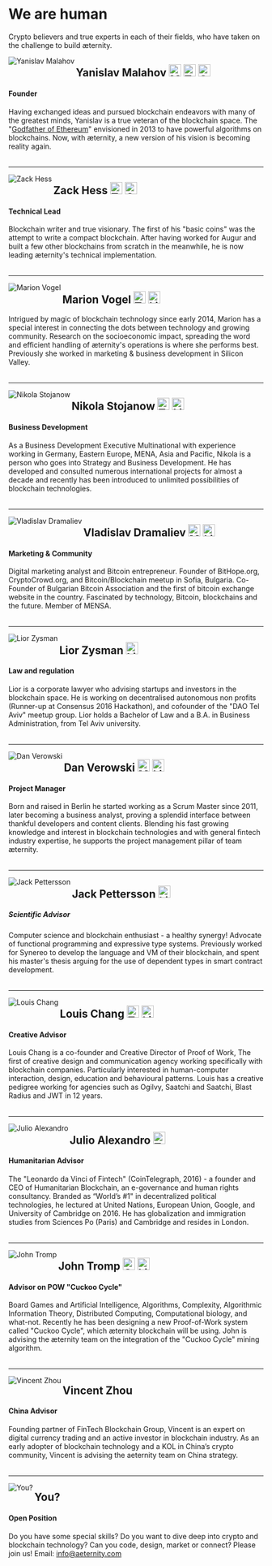 # We are human

Crypto believers and true experts in each of their fields, who have taken on the challenge to build æternity.

<img align="left" src="http://www.aeternity.com/user/pages/01.home/_10.team/yanislav.jpg" alt="Yanislav Malahov">

## Yanislav Malahov <a target="_blank" href="https://medium.com/@yanislav"><img alt="Medium" src="https://image.flaticon.com/icons/png/512/174/174858.png" height="24" /></a> <a target="_blank" href="https://twitter.com/@noyyy"><img alt="Twitter" src="https://cdn1.iconfinder.com/data/icons/logotypes/32/twitter-128.png" height="24" /></a> <a target="_blank" href="https://github.com/keypair"><img alt="Github" src="https://image.flaticon.com/icons/svg/25/25231.svg" height="24" /></a>
#### Founder
Having exchanged ideas and pursued blockchain endeavors with many of the greatest minds, Yanislav is a true veteran of the blockchain space. The "<a href="https://medium.com/@yanislav/king-of-bitcoin-godfather-of-ethereum-a9af9ecf56d5" target="_blank">Godfather of Ethereum</a>" envisioned in 2013 to have powerful algorithms on blockchains. Now, with æternity, a new version of his vision is becoming reality again.
<table></table>

***
<img align="left" src="http://www.aeternity.com/user/pages/01.home/_10.team/zack.png" alt="Zack Hess" />

## Zack Hess <a target="_blank" href="https://twitter.com/zack_bitcoin"><img alt="Twitter" src="https://cdn1.iconfinder.com/data/icons/logotypes/32/twitter-128.png" height="24" /></a> <a target="_blank" href="https://github.com/zack-bitcoin"><img alt="Github" src="https://image.flaticon.com/icons/svg/25/25231.svg" height="24" /></a>
#### Technical Lead

Blockchain writer and true visionary. The first of his "basic coins" was the attempt to write a compact blockchain.
After having worked for Augur and built a few other blockchains from scratch in the meanwhile, he is now leading æternity's technical implementation.
<table></table>

***
<img align="left" src="http://www.aeternity.com/user/pages/01.home/_10.team/marion.png" alt="Marion Vogel" />

## Marion Vogel <a target="_blank" href="https://twitter.com/marionmiaume"><img alt="Twitter" src="https://cdn1.iconfinder.com/data/icons/logotypes/32/twitter-128.png" height="24" /></a> <a target="_blank" href="https://www.linkedin.com/in/marionvogel/"><img alt="Linkedin" src="https://static.licdn.com/scds/common/u/images/logos/favicons/v1/favicon.ico" height="24" /></a>

Intrigued by magic of blockchain technology since early 2014, Marion has a special interest in connecting the dots between technology and growing community. Research on the socioeconomic impact, spreading the word and efficient handling of æternity's operations is where she performs best. Previously she worked in marketing &amp; business development in Silicon Valley.
<table></table>

***

<img align="left" src="http://www.aeternity.com/user/pages/01.home/_10.team/nikola.png" alt="Nikola Stojanow">

## Nikola Stojanow <a target="_blank" href="https://twitter.com/ae_nikola"><img alt="Twitter" src="https://cdn1.iconfinder.com/data/icons/logotypes/32/twitter-128.png" height="24" /></a> <a target="_blank" href="https://www.linkedin.com/in/nikola-stojanow-46478518?trk=nav_responsive_tab_profile"><img alt="Linkedin" src="https://static.licdn.com/scds/common/u/images/logos/favicons/v1/favicon.ico" height="24" /></a>
#### Business Development

As a Business Development Executive Multinational with experience working in Germany, Eastern Europe, MENA, Asia and Pacific, Nikola is a person who goes into Strategy and Business Development. He has developed and consulted numerous international projects for almost a decade and recently has been introduced to unlimited possibilities of blockchain technologies.
<table></table>

***

 <img align="left" src="http://www.aeternity.com/user/pages/01.home/_10.team/vlad.png" alt="Vladislav Dramaliev">

## Vladislav Dramaliev <a target="_blank" href="https://medium.com/@BitHope.org"><img alt="Medium" src="https://image.flaticon.com/icons/png/512/174/174858.png" height="24" /></a> <a target="_blank" href="https://www.linkedin.com/in/dramaliev/"><img alt="Linkedin" src="https://static.licdn.com/scds/common/u/images/logos/favicons/v1/favicon.ico" height="24" /></a>
#### Marketing & Community

Digital marketing analyst and Bitcoin entrepreneur. Founder of BitHope.org, CryptoCrowd.org, and Bitcoin/Blockchain meetup in Sofia, Bulgaria. Co-Founder of Bulgarian Bitcoin Association and the first of bitcoin exchange website in the country. Fascinated by technology, Bitcoin, blockchains and the future. Member of MENSA.
<table></table>

***

 <img align="left" src="http://www.aeternity.com/user/pages/01.home/_10.team/lior.png" alt="Lior Zysman">

## Lior Zysman <a target="_blank" href="https://www.linkedin.com/in/lior-zysman-2977963"><img alt="Linkedin" src="https://static.licdn.com/scds/common/u/images/logos/favicons/v1/favicon.ico" height="24" /></a>
#### Law and regulation

Lior is a corporate lawyer who advising startups and investors in the blockchain space.
He is working on decentralised autonomous non profits (Runner-up at Consensus 2016 Hackathon), and cofounder of the "DAO Tel Aviv" meetup group. Lior holds a Bachelor of Law and a B.A. in Business Administration, from Tel Aviv university.
<table></table>

***

 <img align="left" src="http://www.aeternity.com/user/pages/01.home/_10.team/dan.png" alt="Dan Verowski">

## Dan Verowski <a target="_blank" href="https://medium.com/@DanMercurius"><img alt="Medium" src="https://image.flaticon.com/icons/png/512/174/174858.png" height="24" /></a> <a target="_blank" href="https://www.linkedin.com/in/dan-verowski-89120511/"><img alt="Linkedin" src="https://static.licdn.com/scds/common/u/images/logos/favicons/v1/favicon.ico" height="24" /></a>
#### Project Manager

Born and raised in Berlin he started working as a Scrum Master since 2011, later becoming a business analyst, proving a splendid interface between thankful developers and content clients.
Blending his fast growing knowledge and interest in blockchain technologies and with general fintech industry expertise, he supports the project management pillar of team æternity.

<table></table>

***

 <img align="left" src="http://www.aeternity.com/user/pages/01.home/_10.team/jack.png" alt="Jack Pettersson">

## Jack Pettersson <a target="_blank" href="https://www.linkedin.com/in/jackpettersson/"><img alt="Linkedin" src="https://static.licdn.com/scds/common/u/images/logos/favicons/v1/favicon.ico" height="24" /></a>
##### Scientific Advisor

Computer science and blockchain enthusiast - a healthy synergy! Advocate of functional programming and expressive type systems. Previously worked for Synereo to develop the language and VM of their blockchain, and spent his master's thesis arguing for the use of dependent types in smart contract development.
<table></table>

***

 <img align="left" src="http://www.aeternity.com/user/pages/01.home/_10.team/louis.png" alt="Louis Chang">

## Louis Chang <a target="_blank" href="https://twitter.com/louissschang"><img alt="Twitter" src="https://cdn1.iconfinder.com/data/icons/logotypes/32/twitter-128.png" height="24" /></a> <a target="_blank" href="https://uk.linkedin.com/in/louisc"><img alt="Linkedin" src="https://static.licdn.com/scds/common/u/images/logos/favicons/v1/favicon.ico" height="24" /></a>
#### Creative Advisor

Louis Chang is a co-founder and Creative Director of Proof of Work, The first of creative design and communication agency working specifically with blockchain companies.
Particularly interested in human-computer interaction, design, education and behavioural patterns. Louis has a creative pedigree working for agencies such as Ogilvy, Saatchi and Saatchi, Blast Radius and JWT in 12 years.
<table></table>

***

 <img align="left" src="http://www.aeternity.com/user/pages/01.home/_10.team/julio.png" alt="Julio Alexandro">

## Julio Alexandro <a target="_blank" href="https://twitter.com/julioalexo?lang=de"><img alt="Twitter" src="https://cdn1.iconfinder.com/data/icons/logotypes/32/twitter-128.png" height="24" /></a>
#### Humanitarian Advisor

The "Leonardo da Vinci of Fintech" (CoinTelegraph, 2016) - a founder and CEO of Humanitarian Blockchain, an e-governance and human rights consultancy. Branded as “World’s #1" in decentralized political technologies, he lectured at United Nations, European Union, Google, and University of Cambridge on 2016. He has globalization and immigration studies from Sciences Po (Paris) and Cambridge and resides in London.
<table></table>

***

 <img align="left" src="http://www.aeternity.com/user/pages/01.home/_10.team/john.png" alt="John Tromp">

## John Tromp <a target="_blank" href="https://tromp.github.io/"><img alt="Github" src="https://image.flaticon.com/icons/svg/25/25231.svg" height="24" /></a> <a target="_blank" href="www.linkedin.com/in/john-tromp-b1601b8/"><img alt="Linkedin" src="https://static.licdn.com/scds/common/u/images/logos/favicons/v1/favicon.ico" height="24" /></a>
#### Advisor on POW "Cuckoo Cycle"

Board Games and Artificial Intelligence, Algorithms, Complexity, Algorithmic Information Theory, Distributed Computing, Computational biology, and what-not.
Recently he has been designing a new Proof-of-Work system called "Cuckoo Cycle", which æternity blockchain will be using. John is advising the æternity team on the integration of the "Cuckoo Cycle" mining algorithm.
<table></table>

***
 <img align="left" src="http://www.aeternity.com/user/pages/01.home/_10.team/vincent.png" alt="Vincent Zhou">

## Vincent Zhou
#### China Advisor
Founding partner of FinTech Blockchain Group, Vincent is an expert on digital currency trading and an active investor in blockchain industry. As an early adopter of blockchain technology and a KOL in China’s crypto community, Vincent is advising the aeternity team on China strategy.
<table></table>

***

 <img align="left" src="http://www.aeternity.com/user/pages/01.home/_10.team/you.png" alt="You?">

## You?
#### Open Position
Do you have some special skills? Do you want to dive deep into crypto and blockchain technology? Can you code, design, market or connect? Please join us! Email: info@aeternity.com
